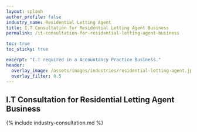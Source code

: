 ```yaml
---
layout: splash 
author_profile: false 
industry_name: Residential Letting Agent
title: I.T Consultation for Residential Letting Agent Business
permalink: /it-consultation-for-residential-letting-agent-business

toc: true
toc_sticky: true

excerpt: "I.T required in a Accountancy Practice Business."
header:
  overlay_image: /assets/images/industries/residential-letting-agent.jpg
  overlay_filter: 0.5 
---
```


## I.T Consultation for Residential Letting Agent Business

{% include industry-consultation.md %}
